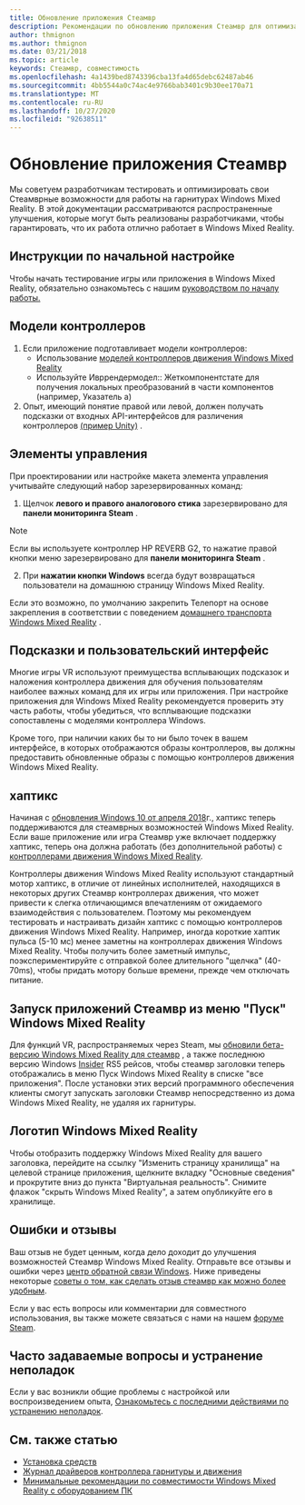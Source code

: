 ```yaml
---
title: Обновление приложения Стеамвр
description: Рекомендации по обновлению приложения Стеамвр для оптимизации совместимости с помощью головных телефонов Windows Mixed Reality.
author: thmignon
ms.author: thmignon
ms.date: 03/21/2018
ms.topic: article
keywords: Стеамвр, совместимость
ms.openlocfilehash: 4a1439bed8743396cba13fa4d65debc62487ab46
ms.sourcegitcommit: 4bb5544a0c74ac4e9766bab3401c9b30ee170a71
ms.translationtype: MT
ms.contentlocale: ru-RU
ms.lasthandoff: 10/27/2020
ms.locfileid: "92638511"
---
```

# <a name="updating-your-steamvr-application"></a>Обновление приложения Стеамвр
Мы советуем разработчикам тестировать и оптимизировать свои Стеамврные возможности для работы на гарнитурах Windows Mixed Reality. В этой документации рассматриваются распространенные улучшения, которые могут быть реализованы разработчиками, чтобы гарантировать, что их работа отлично работает в Windows Mixed Reality.

## <a name="initial-setup-instructions"></a>Инструкции по начальной настройке

Чтобы начать тестирование игры или приложения в Windows Mixed Reality, обязательно ознакомьтесь с нашим [руководством по началу работы.](https://aka.ms/WindowsMixedRealitySteamVR)

## <a name="controller-models"></a>Модели контроллеров
1. Если приложение подготавливает модели контроллеров:
    * Использование [моделей контроллеров движения Windows Mixed Reality](../../design/motion-controllers.md#rendering-the-motion-controller-model)
    * Используйте Ивррендермодел:: Жеткомпонентстате для получения локальных преобразований в части компонентов (например, Указатель a)
2. Опыт, имеющий понятие правой или левой, должен получать подсказки от входных API-интерфейсов для различения контроллеров [(пример Unity)](../unity/gestures-and-motion-controllers-in-unity.md#unity-buttonaxis-mapping-table) .

## <a name="controls"></a>Элементы управления

При проектировании или настройке макета элемента управления учитывайте следующий набор зарезервированных команд:
1. Щелчок **левого и правого аналогового стика** зарезервировано для **панели мониторинга Steam** .

> [!NOTE]
> Если вы используете контроллер HP REVERB G2, то нажатие правой кнопки меню зарезервировано для **панели мониторинга Steam** .

2. При **нажатии кнопки Windows** всегда будут возвращаться пользователи на домашнюю страницу Windows Mixed Reality.

Если это возможно, по умолчанию закрепить Телепорт на основе закрепления в соответствии с поведением [домашнего транспорта Windows Mixed Reality](../../discover/navigating-the-windows-mixed-reality-home.md#getting-around-your-home) .

## <a name="tooltips-and-ui"></a>Подсказки и пользовательский интерфейс

Многие игры VR используют преимущества всплывающих подсказок и наложения контроллера движения для обучения пользователям наиболее важных команд для их игры или приложения. При настройке приложения для Windows Mixed Reality рекомендуется проверить эту часть работы, чтобы убедиться, что всплывающие подсказки сопоставлены с моделями контроллера Windows.

Кроме того, при наличии каких бы то ни было точек в вашем интерфейсе, в которых отображаются образы контроллеров, вы должны предоставить обновленные образы с помощью контроллеров движения Windows Mixed Reality.

## <a name="haptics"></a>хаптикс

Начиная с [обновления Windows 10 от апреля 2018](https://docs.microsoft.com/windows/mixed-reality/enthusiast-guide/release-notes-april-2018)г., хаптикс теперь поддерживаются для стеамврных возможностей Windows Mixed Reality. Если ваше приложение или игра Стеамвр уже включает поддержку хаптикс, теперь она должна работать (без дополнительной работы) с [контроллерами движения Windows Mixed Reality](../../design/motion-controllers.md).

Контроллеры движения Windows Mixed Reality используют стандартный мотор хаптикс, в отличие от линейных исполнителей, находящихся в некоторых других Стеамвр контроллерах движения, что может привести к слегка отличающимся впечатлениям от ожидаемого взаимодействия с пользователем. Поэтому мы рекомендуем тестировать и настраивать дизайн хаптикс с помощью контроллеров движения Windows Mixed Reality. Например, иногда короткие хаптик пульса (5-10 мс) менее заметны на контроллерах движения Windows Mixed Reality. Чтобы получить более заметный импульс, поэкспериментируйте с отправкой более длительного "щелчка" (40-70ms), чтобы придать мотору больше времени, прежде чем отключать питание.

## <a name="launching-steamvr-apps-from-windows-mixed-reality-start-menu"></a>Запуск приложений Стеамвр из меню "Пуск" Windows Mixed Reality

Для функций VR, распространяемых через Steam, мы [обновили бета-версию Windows Mixed Reality для стеамвр](https://steamcommunity.com/games/719950/announcements/detail/1687045485866139800) , а также последнюю версию Windows [Insider](https://insider.windows.com) RS5 рейсов, чтобы стеамвр заголовки теперь отображались в меню Пуск Windows Mixed Reality в списке "все приложения". После установки этих версий программного обеспечения клиенты смогут запускать заголовки Стеамвр непосредственно из дома Windows Mixed Reality, не удаляя их гарнитуры.

## <a name="windows-mixed-reality-logo"></a>Логотип Windows Mixed Reality

Чтобы отобразить поддержку Windows Mixed Reality для вашего заголовка, перейдите на ссылку "Изменить страницу хранилища" на целевой странице приложения, щелкните вкладку "Основные сведения" и прокрутите вниз до пункта "Виртуальная реальность". Снимите флажок "скрыть Windows Mixed Reality", а затем опубликуйте его в хранилище.

## <a name="bugs-and-feedback"></a>Ошибки и отзывы

Ваш отзыв не будет ценным, когда дело доходит до улучшения возможностей Стеамвр Windows Mixed Reality. Отправьте все отзывы и ошибки через [центр обратной связи Windows](https://docs.microsoft.com/windows/mixed-reality/enthusiast-guide/filing-feedback). Ниже приведены некоторые [советы о том, как сделать отзыв стеамвр как можно более удобным](https://docs.microsoft.com/windows/mixed-reality/enthusiast-guide/using-steamvr-with-windows-mixed-reality#sharing-feedback-on-steamvr).

Если у вас есть вопросы или комментарии для совместного использования, вы также можете связаться с нами на нашем [форуме Steam](https://steamcommunity.com/app/719950/discussions/).

## <a name="faqs-and-troubleshooting"></a>Часто задаваемые вопросы и устранение неполадок

Если у вас возникли общие проблемы с настройкой или воспроизведением опыта, [Ознакомьтесь с последними действиями по устранению неполадок](https://docs.microsoft.com/windows/mixed-reality/enthusiast-guide/troubleshooting-windows-mixed-reality#steamvr).

## <a name="see-also"></a>См. также статью
* [Установка средств](../install-the-tools.md)
* [Журнал драйверов контроллера гарнитуры и движения](https://docs.microsoft.com/windows/mixed-reality/enthusiast-guide/mixed-reality-software)
* [Минимальные рекомендации по совместимости Windows Mixed Reality с оборудованием ПК](https://docs.microsoft.com/windows/mixed-reality/enthusiast-guide/windows-mixed-reality-minimum-pc-hardware-compatibility-guidelines)

